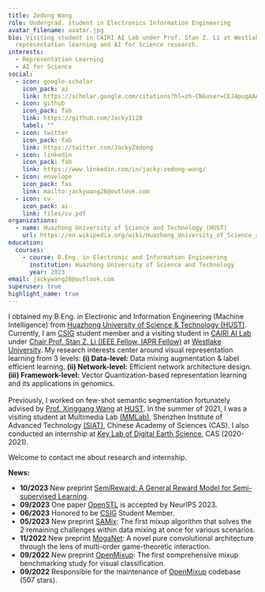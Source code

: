 ```yaml
---
title: Zedong Wang
role: Undergrad. student in Electronics Information Engineering
avatar_filename: avatar.jpg
bio: Visiting student in CAIRI AI Lab under Prof. Stan Z. Li at Westlake University, focusing on
  representation learning and AI for Science research.
interests:
  - Representation Learning
  - AI for Science
social:
  - icon: google-scholar
    icon_pack: ai
    link: https://scholar.google.com/citations?hl=zh-CN&user=CEJ4pugAAAAJ
  - icon: github
    icon_pack: fab
    link: https://github.com/Jacky1128
    label: ""
  - icon: twitter
    icon_pack: fab
    link: https://twitter.com/JackyZedong
  - icon: linkedin
    icon_pack: fab
    link: https://www.linkedin.com/in/jacky-zedong-wang/
  - icon: envelope
    icon_pack: fas
    link: mailto:jackywang28@outlook.com
  - icon: cv
    icon_pack: ai
    link: files/cv.pdf
organizations:
  - name: Huazhong University of Science and Technology (HUST)
    url: https://en.wikipedia.org/wiki/Huazhong_University_of_Science_and_Technology
education:
  courses:
    - course: B.Eng. in Electronic and Information Engineering
      institution: Huazhong University of Science and Technology
      year: 2023
email: jackywang28@outlook.com
superuser: true
highlight_name: true
---
```

I obtained my B.Eng. in Electronic and Information Engineering (Machine Intelligence) from [Huazhong University of Science & Technology (HUST)](https://en.wikipedia.org/wiki/Huazhong_University_of_Science_and_Technology). Currently, I am [CSIG](https://www.csig.org.cn) student member and a visiting student in [CAIRI AI Lab](https://github.com/Westlake-AI) under [Chair Prof. Stan Z. Li (IEEE Fellow, IAPR Fellow)](https://scholar.google.com/citations?user=Y-nyLGIAAAAJ&hl=zh-CN&oi=ao) at [Westlake University](https://en.westlake.edu.cn/). My research interests center around visual representation learning from 3 levels: **(i) Data-level:** Data mixing augmentation & label efficient learning. **(ii) Network-level:** Efficient network architecture design. **(iii) Framework-level:** Vector Quantization-based representation learning and its applications in genomics. \
\
Previously, I worked on few-shot semantic segmentation fortunately advised by [Prof. Xinggang Wang](https://scholar.google.com/citations?hl=zh-CN&user=qNCTLV0AAAAJ) at [HUST](https://en.wikipedia.org/wiki/Huazhong_University_of_Science_and_Technology). In the summer of 2021, I was a visiting student at Multimedia Lab [(MMLab)](http://mmlab.siat.ac.cn/), Shenzhen Institute of Advanced Technology [(SIAT)](https://english.siat.ac.cn/), Chinese Academy of Sciences (CAS). I also conducted an internship at [Key Lab of Digital Earth Science](http://www.digitalearthlab.com.cn/), CAS (2020-2021).

Welcome to contact me about research and internship.

**News:**
* **10/2023**   New preprint [SemiReward: A General Reward Model for Semi-supervised Learning](https://arxiv.org/abs/2310.03013).
* **09/2023**   One paper [OpenSTL](https://arxiv.org/abs/2306.11249) is accepted by NeurIPS 2023.
* **06/2023**   Honored to be [CSIG](https://www.csig.org.cn) Student Member.
* **05/2023**   New preprint [SAMix](https://arxiv.org/abs/2111.15454): The first mixup algorithm that solves the 2 remaining challenges within data mixing at once for various scenarios.
* **11/2022**   New preprint [MogaNet](https://arxiv.org/abs/2211.03295): A novel pure convolutional architecture through the lens of multi-order game-theoretic interaction.
* **09/2022**   New preprint [OpenMixup](https://arxiv.org/abs/2209.04851): The first comprehensive mixup benchmarking study for visual classification.
* **09/2022**   Responsible for the maintenance of [OpenMixup](https://github.com/Westlake-AI/openmixup) codebase (507 stars).